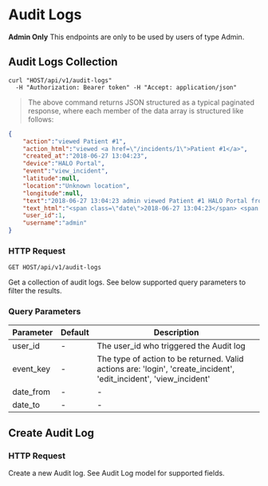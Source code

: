 # Audit Logs

**Admin Only** This endpoints are only to be used by users of type Admin.

## Audit Logs Collection

```shell
curl "HOST/api/v1/audit-logs"
  -H "Authorization: Bearer token" -H "Accept: application/json"
```

> The above command returns JSON structured as a typical paginated response, where each member of the data array is structured like follows:

```json
{
    "action":"viewed Patient #1",
    "action_html":"viewed <a href=\"/incidents/1\">Patient #1</a>",
    "created_at":"2018-06-27 13:04:23",
    "device":"HALO Portal",
    "event":"view_incident",
    "latitude":null,
    "location":"Unknown location",
    "longitude":null,
    "text":"2018-06-27 13:04:23 admin viewed Patient #1 HALO Portal from Unknown location",
    "text_html":"<span class=\"date\">2018-06-27 13:04:23</span> <span class=\"username\">admin</span> <span class=\"action\">viewed Patient #1</span> <span class=\"device\">on HALO Portal</span> from <span class=\"location\">Unknown location</span>",
    "user_id":1,
    "username":"admin"
}
```

### HTTP Request

`GET HOST/api/v1/audit-logs`

Get a collection of audit logs. See below supported query parameters to filter the results. 

### Query Parameters

| Parameter | Default | Description                                                                                                        |
| --------- | ------- | -----------                                                                                                        |
| user_id   | -       | The user_id who triggered the Audit log                                                                            |
| event_key | -       | The type of action to be returned. Valid actions are: 'login', 'create_incident', 'edit_incident', 'view_incident' |
| date_from | -       | -                                                                                                                  |
| date_to   | -       | -                                                                                                                  |

## Create Audit Log

### HTTP Request

Create a new Audit log. See Audit Log model for supported fields.


